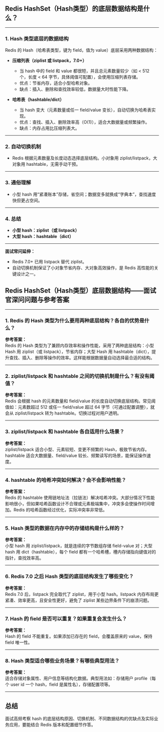 ## Redis HashSet（Hash类型）的底层数据结构是什么？

---

### 1. Hash 类型底层的数据结构

Redis 的 Hash（哈希表类型，键为 field，值为 value）底层采用两种数据结构：

- **压缩列表（ziplist 或 listpack，7.0+）**
  - 当 hash 中的 field 和 value 都很短，并且总元素数量较少（如 < 512 个，长度 < 64 字节，具体阈值可配置），会使用压缩列表存储。
  - 优点：节省内存，适合小型哈希对象。
  - 缺点：插入、删除和查找效率较低，数据量大时性能下降。

- **哈希表（hashtable/dict）**
  - 当 hash 变大（元素数量或任一 field/value 变长），自动切换为哈希表实现。
  - 优点：查找、插入、删除效率高（O(1)），适合大数据量或频繁操作。
  - 缺点：内存占用比压缩列表大。

---

### 2. 自动切换机制

- Redis 根据元素数量及长度动态选择底层结构。小对象用 ziplist/listpack，大对象用 hashtable，无需手动干预。

---

### 3. 通俗理解

- 小型 hash 用“紧凑账本”存储，省空间；数据变多就换成“字典本”，查找速度快但更占空间。

---

### 4. 总结

- **小型 hash：ziplist（或 listpack）**
- **大型 hash：hashtable（dict）**

---

**面试常问延伸：**
- Redis 7.0+ 已用 listpack 替代 ziplist。
- 自动切换机制保证了小对象节省内存、大对象高效操作，是 Redis 高性能的关键设计之一。

## Redis HashSet（Hash类型）底层数据结构——面试官深问问题与参考答案

---

### 1. Redis 的 Hash 类型为什么要用两种底层结构？各自的优势是什么？

**参考答案：**  
Redis 的 Hash 类型为了兼顾内存效率和操作性能，采用了两种底层结构：小型 Hash 用 ziplist（或 listpack），节省内存；大型 Hash 用 hashtable（dict），提升查找、插入、删除等操作的效率。这样能根据数据量自动选择最合适的结构。

---

### 2. ziplist/listpack 和 hashtable 之间的切换机制是什么？有没有阈值？

**参考答案：**  
Redis 会根据 hash 的元素数量和 field/value 的长度自动切换底层结构。常见阈值如：元素数超过 512 或任一 field/value 超过 64 字节（可通过配置调整），就会从 ziplist/listpack 转为 hashtable。切换过程对用户透明。

---

### 3. ziplist/listpack 和 hashtable 各自适用什么场景？

**参考答案：**  
ziplist/listpack 适合小型、元素较短、变更不频繁的 Hash，极致节省内存。hashtable 适合大数据量、field/value 较长、频繁读写的场景，能保证操作速度。

---

### 4. hashtable 的哈希冲突如何解决？会不会影响性能？

**参考答案：**  
Redis 的 hashtable 使用链地址法（拉链法）解决哈希冲突。大部分情况下性能影响很小，但如果哈希函数设计不合理或元素极端集中，冲突多会使操作时间增加。Redis 的哈希函数经过优化，实际冲突率非常低。

---

### 5. Hash 类型的数据在内存中的存储结构是什么样的？

**参考答案：**  
小型 hash 用 ziplist/listpack，就是连续的字节数组存储 field-value 对；大型 hash 用 dict（hashtable），每个 field 都有一个哈希槽，槽内存储指向键值对的指针，查找效率高。

---

### 6. Redis 7.0 之后 Hash 类型的底层结构发生了哪些变化？

**参考答案：**  
Redis 7.0 后，listpack 完全取代了 ziplist，用于小型 hash。listpack 内存布局更紧凑、效率更高，且安全性更好，避免了 ziplist 某些边界条件下的崩溃问题。

---

### 7. Hash 的 field 是否可以重复？如果重复会发生什么？

**参考答案：**  
Hash 的 field 不能重复。如果添加已存在的 field，会覆盖原来的 value，保持 field 唯一性。

---

### 8. Hash 类型适合哪些业务场景？有哪些典型用法？

**参考答案：**  
适合存储对象属性、用户信息等结构化数据。典型用法如：存储用户 profile（每个 user id 一个 hash，field 是属性名），存储配置项等。

---

## 总结

面试高频考察 hash 的底层结构原因、切换机制、不同数据结构的优缺点及实际业务应用，要能结合 Redis 版本和配置细节作答。